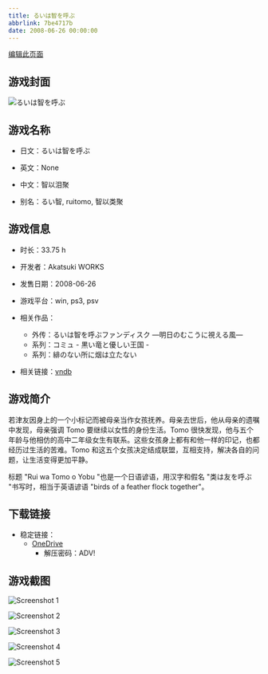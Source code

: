 ```yaml
---
title: るいは智を呼ぶ
abbrlink: 7be4717b
date: 2008-06-26 00:00:00
---
```

[编辑此页面](https://github.com/ACG-3/ADV3-source/blob/main/source/_posts/games/%E3%82%8B%E3%81%84%E3%81%AF%E6%99%BA%E3%82%92%E5%91%BC%E3%81%B6.md)

## 游戏封面

![るいは智を呼ぶ](https://pan.timero.xyz/d/onedrive/img_lib_001/%E3%82%8B%E3%81%84%E3%81%AF%E6%99%BA%E3%82%92%E5%91%BC%E3%81%B6_cover.avif)


## 游戏名称

- 日文：るいは智を呼ぶ
- 英文：None
- 中文：智以泪聚

- 别名：るい智, ruitomo, 智以类聚


## 游戏信息

- 时长：33.75 h
- 开发者：Akatsuki WORKS
- 发售日期：2008-06-26
- 游戏平台：win, ps3, psv
- 相关作品：
   - 外传：るいは智を呼ぶファンディスク ―明日のむこうに視える風―
   - 系列：コミュ - 黒い竜と優しい王国 -
   - 系列：緋のない所に烟は立たない

- 相关链接：[vndb](https://vndb.org/v776)


## 游戏简介

若津友因身上的一个小标记而被母亲当作女孩抚养。母亲去世后，他从母亲的遗嘱中发现，母亲强调 Tomo 要继续以女性的身份生活。Tomo 很快发现，他与五个年龄与他相仿的高中二年级女生有联系。这些女孩身上都有和他一样的印记，也都经历过生活的苦难。Tomo 和这五个女孩决定结成联盟，互相支持，解决各自的问题，让生活变得更加平静。

标题 "Rui wa Tomo o Yobu "也是一个日语谚语，用汉字和假名 "类は友を呼ぶ "书写时，相当于英语谚语 "birds of a feather flock together"。




## 下载链接

- 稳定链接：
    - [OneDrive](https://pan.timero.xyz/onedrive/adv_lib_001/%E3%82%8B%E3%81%84%E3%81%AF%E6%99%BA%E3%82%92%E5%91%BC%E3%81%B6)
        - 解压密码：ADV!



## 游戏截图


![Screenshot 1](https://pan.timero.xyz/d/onedrive/img_lib_001/%E3%82%8B%E3%81%84%E3%81%AF%E6%99%BA%E3%82%92%E5%91%BC%E3%81%B6_Screenshot_1.avif)

![Screenshot 2](https://pan.timero.xyz/d/onedrive/img_lib_001/%E3%82%8B%E3%81%84%E3%81%AF%E6%99%BA%E3%82%92%E5%91%BC%E3%81%B6_Screenshot_2.avif)

![Screenshot 3](https://pan.timero.xyz/d/onedrive/img_lib_001/%E3%82%8B%E3%81%84%E3%81%AF%E6%99%BA%E3%82%92%E5%91%BC%E3%81%B6_Screenshot_3.avif)

![Screenshot 4](https://pan.timero.xyz/d/onedrive/img_lib_001/%E3%82%8B%E3%81%84%E3%81%AF%E6%99%BA%E3%82%92%E5%91%BC%E3%81%B6_Screenshot_4.avif)

![Screenshot 5](https://pan.timero.xyz/d/onedrive/img_lib_001/%E3%82%8B%E3%81%84%E3%81%AF%E6%99%BA%E3%82%92%E5%91%BC%E3%81%B6_Screenshot_5.avif)

